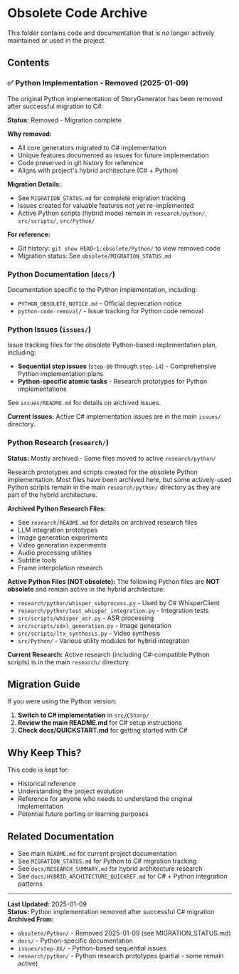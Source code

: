 # Obsolete Code Archive

This folder contains code and documentation that is no longer actively maintained or used in the project.

## Contents

### ✅ Python Implementation - Removed (2025-01-09)

The original Python implementation of StoryGenerator has been removed after successful migration to C#.

**Status:** Removed - Migration complete

**Why removed:**
- All core generators migrated to C# implementation
- Unique features documented as issues for future implementation
- Code preserved in git history for reference
- Aligns with project's hybrid architecture (C# + Python)

**Migration Details:**
- See `MIGRATION_STATUS.md` for complete migration tracking
- Issues created for valuable features not yet re-implemented
- Active Python scripts (hybrid mode) remain in `research/python/`, `src/scripts/`, `src/Python/`

**For reference:**
- Git history: `git show HEAD~1:obsolete/Python/` to view removed code
- Migration status: See `obsolete/MIGRATION_STATUS.md`

### Python Documentation (`docs/`)

Documentation specific to the Python implementation, including:
- `PYTHON_OBSOLETE_NOTICE.md` - Official deprecation notice
- `python-code-removal/` - Issue tracking for Python code removal

### Python Issues (`issues/`)

Issue tracking files for the obsolete Python-based implementation plan, including:
- **Sequential step issues** (`step-00` through `step-14`) - Comprehensive Python implementation plans
- **Python-specific atomic tasks** - Research prototypes for Python implementations

See `issues/README.md` for details on archived issues.

**Current Issues:** Active C# implementation issues are in the main `issues/` directory.

### Python Research (`research/`)

**Status:** Mostly archived - Some files moved to active `research/python/`

Research prototypes and scripts created for the obsolete Python implementation. Most files have been archived here, but some actively-used Python scripts remain in the main `research/python/` directory as they are part of the hybrid architecture.

**Archived Python Research Files:**
- See `research/README.md` for details on archived research files
- LLM integration prototypes
- Image generation experiments  
- Video generation experiments
- Audio processing utilities
- Subtitle tools
- Frame interpolation research

**Active Python Files (NOT obsolete):**
The following Python files are **NOT obsolete** and remain active in the hybrid architecture:
- `research/python/whisper_subprocess.py` - Used by C# WhisperClient
- `research/python/test_whisper_integration.py` - Integration tests
- `src/scripts/whisper_asr.py` - ASR processing
- `src/scripts/sdxl_generation.py` - Image generation  
- `src/scripts/ltx_synthesis.py` - Video synthesis
- `src/Python/` - Various utility modules for hybrid integration

**Current Research:** Active research (including C#-compatible Python scripts) is in the main `research/` directory.

## Migration Guide

If you were using the Python version:

1. **Switch to C# implementation** in `src/CSharp/`
2. **Review the main README.md** for C# setup instructions
3. **Check docs/QUICKSTART.md** for getting started with C#

## Why Keep This?

This code is kept for:
- Historical reference
- Understanding the project evolution
- Reference for anyone who needs to understand the original implementation
- Potential future porting or learning purposes

## Related Documentation

- See main `README.md` for current project documentation
- See `MIGRATION_STATUS.md` for Python to C# migration tracking
- See `docs/RESEARCH_SUMMARY.md` for hybrid architecture research
- See `docs/HYBRID_ARCHITECTURE_QUICKREF.md` for C# + Python integration patterns

---

**Last Updated:** 2025-01-09  
**Status:** Python implementation removed after successful C# migration  
**Archived From:** 
- `obsolete/Python/` - Removed 2025-01-09 (see MIGRATION_STATUS.md)
- `docs/` - Python-specific documentation
- `issues/step-XX/` - Python-based sequential issues
- `research/python/` - Python research prototypes (partial - some remain active)
